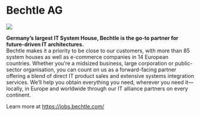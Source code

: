 # Bechtle AG

<img src="https://github.com/Bechtle-AG.png?size=200" />


**Germany’s largest IT System House, Bechtle is the go-to partner for future-driven IT architectures.**<br/>
Bechtle makes it a priority to be close to our customers, with more than 85 system houses as well as e-commerce companies in 14 European countries. Whether you’re a midsized business, large corporation or public-sector organisation, you can count on us as a forward-facing partner offering a blend of direct IT product sales and extensive systems integration services. We’ll help you obtain everything you need, wherever you need it—locally, in Europe and worldwide through our IT alliance partners on every continent.


Learn more at https://jobs.bechtle.com/ 
